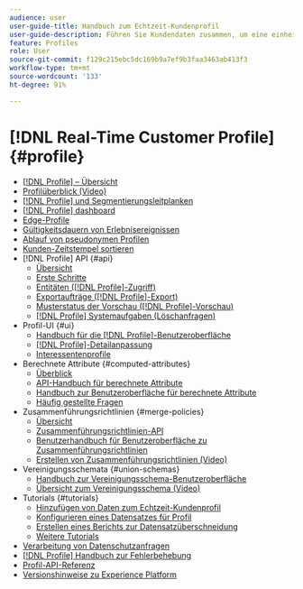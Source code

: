 ```yaml
---
audience: user
user-guide-title: Handbuch zum Echtzeit-Kundenprofil
user-guide-description: Führen Sie Kundendaten zusammen, um eine einheitliche, kanalübergreifende Ansicht von Kundeninteraktionen zu erstellen.
feature: Profiles
role: User
source-git-commit: f129c215ebc5dc169b9a7ef9b3faa3463ab413f3
workflow-type: tm+mt
source-wordcount: '133'
ht-degree: 91%

---
```



# [!DNL Real-Time Customer Profile] {#profile}

* [[!DNL Profile] – Übersicht](home.md)
* [Profilüberblick (Video)](video/profile-overview.md)
* [[!DNL Profile] und Segmentierungsleitplanken](guardrails.md)
* [[!DNL Profile] dashboard](ui/profile-dashboard.md)
* [Edge-Profile](edge-profiles.md)
* [Gültigkeitsdauern von Erlebnisereignissen](event-expirations.md)
* [Ablauf von pseudonymen Profilen](pseudonymous-profiles.md)
* [Kunden-Zeitstempel sortieren](customer-timestamp-ordering.md)
* [!DNL Profile] API {#api}
   * [Übersicht](api/overview.md)
   * [Erste Schritte](api/getting-started.md)
   * [Entitäten ([!DNL Profile]-Zugriff)](api/entities.md)
   * [Exportaufträge ([!DNL Profile]-Export)](api/export-jobs.md)
   * [Musterstatus der Vorschau ([!DNL Profile]-Vorschau)](api/preview-sample-status.md)
   * [[!DNL Profile] Systemaufgaben (Löschanfragen)](api/profile-system-jobs.md)
* Profil-UI {#ui}
   * [Handbuch für die [!DNL Profile]-Benutzeroberfläche](ui/user-guide.md)
   * [[!DNL Profile]-Detailanpassung](ui/profile-customization.md)
   * [Interessentenprofile](ui/prospect-profile.md)
* Berechnete Attribute {#computed-attributes}
   * [Überblick](computed-attributes/overview.md)
   * [API-Handbuch für berechnete Attribute](computed-attributes/api.md)
   * [Handbuch zur Benutzeroberfläche für berechnete Attribute](computed-attributes/ui.md)
   * [Häufig gestellte Fragen](computed-attributes/faq.md)
* Zusammenführungsrichtlinien {#merge-policies}
   * [Übersicht](merge-policies/overview.md)
   * [Zusammenführungsrichtlinien-API](api/merge-policies.md)
   * [Benutzerhandbuch für Benutzeroberfläche zu Zusammenführungsrichtlinien](merge-policies/ui-guide.md)
   * [Erstellen von Zusammenführungsrichtlinien (Video)](video/create-merge-policies.md)
* Vereinigungsschemata {#union-schemas}
   * [Handbuch zur Vereinigungsschema-Benutzeroberfläche](ui/union-schema.md)
   * [Übersicht zum Vereinigungsschema (Video)](video/union-schemas-overview.md)
* Tutorials {#tutorials}
   * [Hinzufügen von Daten zum Echtzeit-Kundenprofil](tutorials/add-profile-data.md)
   * [Konfigurieren eines Datensatzes für Profil](tutorials/dataset-configuration.md)
   * [Erstellen eines Berichts zur Datensatzüberschneidung](tutorials/dataset-overlap-report.md)
   * [Weitere Tutorials](https://experienceleague.adobe.com/docs/platform-learn/tutorials/overview.html?lang=de)
* [Verarbeitung von Datenschutzanfragen](privacy.md)
* [[!DNL Profile] Handbuch zur Fehlerbehebung](troubleshooting.md)
* [Profil-API-Referenz](https://www.adobe.com/go/profile-apis-en)
* [Versionshinweise zu Experience Platform](https://experienceleague.adobe.com/de/docs/experience-platform/release-notes/latest)
